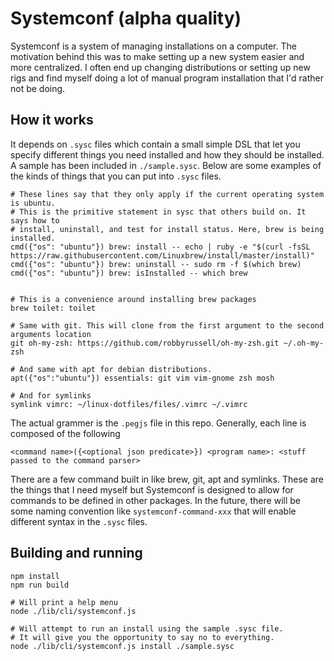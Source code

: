 # Systemconf (alpha quality)

Systemconf is a system of managing installations on a computer. The motivation
behind this was to make setting up a new system easier and more centralized. I
often end up changing distributions or setting up new rigs and find myself doing
a lot of manual program installation that I'd rather not be doing.

## How it works

It depends on `.sysc` files which contain a small simple DSL that let you
specify different things you need installed and how they should be installed. A
sample has been included in `./sample.sysc`. Below are some examples of the
kinds of things that you can put into `.sysc` files.

```
# These lines say that they only apply if the current operating system is ubuntu.
# This is the primitive statement in sysc that others build on. It says how to
# install, uninstall, and test for install status. Here, brew is being installed.
cmd({"os": "ubuntu"}) brew: install -- echo | ruby -e "$(curl -fsSL https://raw.githubusercontent.com/Linuxbrew/install/master/install)"
cmd({"os": "ubuntu"}) brew: uninstall -- sudo rm -f $(which brew)
cmd({"os": "ubuntu"}) brew: isInstalled -- which brew


# This is a convenience around installing brew packages
brew toilet: toilet

# Same with git. This will clone from the first argument to the second arguments location
git oh-my-zsh: https://github.com/robbyrussell/oh-my-zsh.git ~/.oh-my-zsh

# And same with apt for debian distributions.
apt({"os":"ubuntu"}) essentials: git vim vim-gnome zsh mosh

# And for symlinks
symlink vimrc: ~/linux-dotfiles/files/.vimrc ~/.vimrc
```

The actual grammer is the `.pegjs` file in this repo. Generally, each line is
composed of the following

    <command name>({<optional json predicate>}) <program name>: <stuff passed to the command parser>

There are a few command built in like brew, git, apt and symlinks. These are the
things that I need myself but Systemconf is designed to allow for commands to be
defined in other packages. In the future, there will be some naming convention
like `systemconf-command-xxx` that will enable different syntax in the `.sysc`
files.

## Building and running

```
npm install
npm run build

# Will print a help menu
node ./lib/cli/systemconf.js

# Will attempt to run an install using the sample .sysc file.
# It will give you the opportunity to say no to everything.
node ./lib/cli/systemconf.js install ./sample.sysc
```
